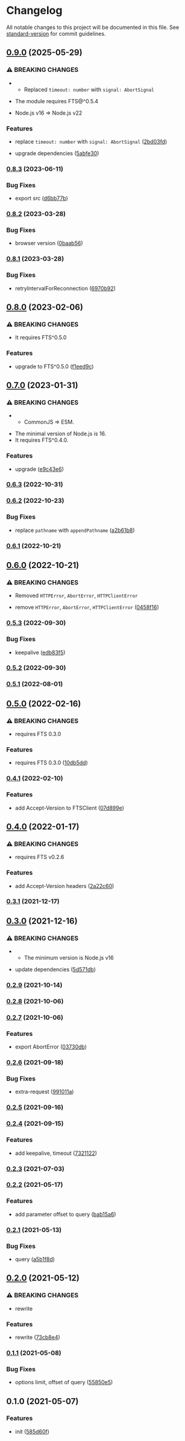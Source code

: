 # Changelog

All notable changes to this project will be documented in this file. See [standard-version](https://github.com/conventional-changelog/standard-version) for commit guidelines.

## [0.9.0](https://github.com/BlackGlory/fts-js/compare/v0.8.3...v0.9.0) (2025-05-29)


### ⚠ BREAKING CHANGES

* - Replaced `timeout: number` with `signal: AbortSignal`
- The module requires FTS@^0.5.4
* Node.js v16 => Node.js v22

### Features

* replace `timeout: number` with `signal: AbortSignal` ([2bd03fd](https://github.com/BlackGlory/fts-js/commit/2bd03fd85b1a1d7b42dc1cd6b1504b57a16eeb9b))


* upgrade dependencies ([5abfe30](https://github.com/BlackGlory/fts-js/commit/5abfe30d69e2acb7fb41b3d62fbe45a44793e40b))

### [0.8.3](https://github.com/BlackGlory/fts-js/compare/v0.8.2...v0.8.3) (2023-06-11)


### Bug Fixes

* export src ([d6bb77b](https://github.com/BlackGlory/fts-js/commit/d6bb77b12c039c6bf5551ce6f8ad619ee751b22d))

### [0.8.2](https://github.com/BlackGlory/fts-js/compare/v0.8.1...v0.8.2) (2023-03-28)


### Bug Fixes

* browser version ([0baab56](https://github.com/BlackGlory/fts-js/commit/0baab560d1c83d2febfacfbd8658c7e6d0f1b08c))

### [0.8.1](https://github.com/BlackGlory/fts-js/compare/v0.8.0...v0.8.1) (2023-03-28)


### Bug Fixes

* retryIntervalForReconnection ([6970b92](https://github.com/BlackGlory/fts-js/commit/6970b922be4cdc4b1431db3fb08b7ae0c13cf795))

## [0.8.0](https://github.com/BlackGlory/fts-js/compare/v0.7.0...v0.8.0) (2023-02-06)


### ⚠ BREAKING CHANGES

* It requires FTS^0.5.0

### Features

* upgrade to FTS^0.5.0 ([f1eed9c](https://github.com/BlackGlory/fts-js/commit/f1eed9c38a7a8bdb3e8d1ecd5f380551bceb00d3))

## [0.7.0](https://github.com/BlackGlory/fts-js/compare/v0.6.3...v0.7.0) (2023-01-31)


### ⚠ BREAKING CHANGES

* - CommonJS => ESM.
- The minimal version of Node.js is 16.
- It requires FTS^0.4.0.

### Features

* upgrade ([e9c43e6](https://github.com/BlackGlory/fts-js/commit/e9c43e6d185a34c3402f7246cf579b2d6c567af9))

### [0.6.3](https://github.com/BlackGlory/fts-js/compare/v0.6.2...v0.6.3) (2022-10-31)

### [0.6.2](https://github.com/BlackGlory/fts-js/compare/v0.6.1...v0.6.2) (2022-10-23)


### Bug Fixes

* replace `pathname` with `appendPathname` ([a2b61b8](https://github.com/BlackGlory/fts-js/commit/a2b61b8e29e940f9852295a5122a62689b041ade))

### [0.6.1](https://github.com/BlackGlory/fts-js/compare/v0.6.0...v0.6.1) (2022-10-21)

## [0.6.0](https://github.com/BlackGlory/fts-js/compare/v0.5.3...v0.6.0) (2022-10-21)


### ⚠ BREAKING CHANGES

* Removed `HTTPError`, `AbortError`, `HTTPClientError`

* remove `HTTPError`, `AbortError`, `HTTPClientError` ([0458f16](https://github.com/BlackGlory/fts-js/commit/0458f16d695562323b0221ff154f3554651136ba))

### [0.5.3](https://github.com/BlackGlory/fts-js/compare/v0.5.2...v0.5.3) (2022-09-30)


### Bug Fixes

* keepalive ([edb83f5](https://github.com/BlackGlory/fts-js/commit/edb83f5880c8af2a092a57b95bbec6abe041ed71))

### [0.5.2](https://github.com/BlackGlory/fts-js/compare/v0.5.1...v0.5.2) (2022-09-30)

### [0.5.1](https://github.com/BlackGlory/fts-js/compare/v0.5.0...v0.5.1) (2022-08-01)

## [0.5.0](https://github.com/BlackGlory/fts-js/compare/v0.4.1...v0.5.0) (2022-02-16)


### ⚠ BREAKING CHANGES

* requires FTS 0.3.0

### Features

* requires FTS 0.3.0 ([10db5dd](https://github.com/BlackGlory/fts-js/commit/10db5dd015165f971dd25ea1465a80d07320f984))

### [0.4.1](https://github.com/BlackGlory/fts-js/compare/v0.4.0...v0.4.1) (2022-02-10)


### Features

* add Accept-Version to FTSClient ([07d899e](https://github.com/BlackGlory/fts-js/commit/07d899ebeac633a4e770d5d409ecfe837062cb8f))

## [0.4.0](https://github.com/BlackGlory/fts-js/compare/v0.3.1...v0.4.0) (2022-01-17)


### ⚠ BREAKING CHANGES

* requires FTS v0.2.6

### Features

* add Accept-Version headers ([2a22c60](https://github.com/BlackGlory/fts-js/commit/2a22c6057f5e3e67191226a5a70f222210751e82))

### [0.3.1](https://github.com/BlackGlory/fts-js/compare/v0.3.0...v0.3.1) (2021-12-17)

## [0.3.0](https://github.com/BlackGlory/fts-js/compare/v0.2.9...v0.3.0) (2021-12-16)


### ⚠ BREAKING CHANGES

* - The minimum version is Node.js v16

* update dependencies ([5d571db](https://github.com/BlackGlory/fts-js/commit/5d571db1e65257d7a50b33383001083f693e5185))

### [0.2.9](https://github.com/BlackGlory/fts-js/compare/v0.2.8...v0.2.9) (2021-10-14)

### [0.2.8](https://github.com/BlackGlory/fts-js/compare/v0.2.7...v0.2.8) (2021-10-06)

### [0.2.7](https://github.com/BlackGlory/fts-js/compare/v0.2.6...v0.2.7) (2021-10-06)


### Features

* export AbortError ([03730db](https://github.com/BlackGlory/fts-js/commit/03730db60656069ccdbdf7d46e405f048d58c2b0))

### [0.2.6](https://github.com/BlackGlory/fts-js/compare/v0.2.5...v0.2.6) (2021-09-18)


### Bug Fixes

* extra-request ([991011a](https://github.com/BlackGlory/fts-js/commit/991011a70779abab9cc7d31c24afb0241fce546e))

### [0.2.5](https://github.com/BlackGlory/fts-js/compare/v0.2.4...v0.2.5) (2021-09-16)

### [0.2.4](https://github.com/BlackGlory/fts-js/compare/v0.2.3...v0.2.4) (2021-09-15)


### Features

* add keepalive, timeout ([7321122](https://github.com/BlackGlory/fts-js/commit/732112273653a21afd836fe8644a985d6993b886))

### [0.2.3](https://github.com/BlackGlory/fts-js/compare/v0.2.2...v0.2.3) (2021-07-03)

### [0.2.2](https://github.com/BlackGlory/fts-js/compare/v0.2.1...v0.2.2) (2021-05-17)


### Features

* add parameter offset to query ([bab15a6](https://github.com/BlackGlory/fts-js/commit/bab15a6d2a380652d0197588a35b3fab2ead9b51))

### [0.2.1](https://github.com/BlackGlory/fts-js/compare/v0.2.0...v0.2.1) (2021-05-13)


### Bug Fixes

* query ([a5b1f8d](https://github.com/BlackGlory/fts-js/commit/a5b1f8dac1faaf205cdc07eb1508049854645397))

## [0.2.0](https://github.com/BlackGlory/fts-js/compare/v0.1.1...v0.2.0) (2021-05-12)


### ⚠ BREAKING CHANGES

* rewrite

### Features

* rewrite ([73cb8e4](https://github.com/BlackGlory/fts-js/commit/73cb8e4f68401c829711027b9fc4ba3cbd3575be))

### [0.1.1](https://github.com/BlackGlory/fts-js/compare/v0.1.0...v0.1.1) (2021-05-08)


### Bug Fixes

* options limit, offset of query ([55850e5](https://github.com/BlackGlory/fts-js/commit/55850e50034e9210cf0c5fbbd4913d5b49ec0446))

## 0.1.0 (2021-05-07)


### Features

* init ([585d60f](https://github.com/BlackGlory/fts-js/commit/585d60fd5797dbf84f0e23433d07e0979ec5fc99))
